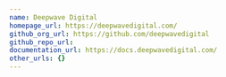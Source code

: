 ```yaml
---
name: Deepwave Digital
homepage_url: https://deepwavedigital.com/
github_org_url: https://github.com/deepwavedigital
github_repo_url:
documentation_url: https://docs.deepwavedigital.com/
other_urls: {}
---
```

